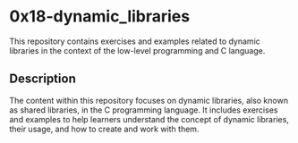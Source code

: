 # 0x18-dynamic_libraries

This repository contains exercises and examples related to dynamic libraries in the context of the low-level programming and C language. 

## Description

The content within this repository focuses on dynamic libraries, also known as shared libraries, in the C programming language. It includes exercises and examples to help learners understand the concept of dynamic libraries, their usage, and how to create and work with them.
